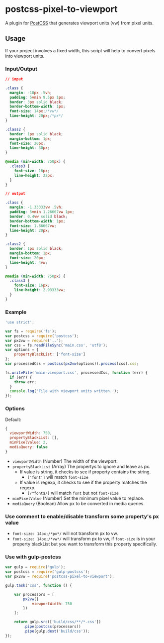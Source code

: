 # postcss-pixel-to-viewport

A plugin for [PostCSS](https://github.com/ai/postcss) that generates viewport units (vw) from pixel units.

## Usage

If your project involves a fixed width, this script will help to convert pixels into viewport units.

### Input/Output

```css
// input

.class {
  margin: -10px .5vh;
  padding: 5vmin 9.5px 1px;
  border: 3px solid black;
  border-bottom-width: 1px;
  font-size: 14px;/*vw*/
  line-height: 20px;/*px*/
}

.class2 {
  border: 1px solid black;
  margin-bottom: 1px;
  font-size: 20px;
  line-height: 30px;
}

@media (min-width: 750px) {
  .class3 {
    font-size: 16px;
    line-height: 22px;
  }
}

// output

.class {
  margin: -1.33333vw .5vh;
  padding: 5vmin 1.26667vw 1px;
  border: 0.4vw solid black;
  border-bottom-width: 1px;
  font-size: 1.86667vw;
  line-height: 20px;
}

.class2 {
  border: 1px solid black;
  margin-bottom: 1px;
  font-size: 20px;
  line-height: 4vw;
}

@media (min-width: 750px) {
  .class3 {
    font-size: 16px;
    line-height: 2.93333vw;
  }
}
```

### Example

```js
'use strict';

var fs = require('fs');
var postcss = require('postcss');
var px2vw = require('..');
var css = fs.readFileSync('main.css', 'utf8');
var options = {
    propertyBlackList: ['font-size']
};
var processedCss = postcss(px2vw(options)).process(css).css;

fs.writeFile('main-viewport.css', processedCss, function (err) {
  if (err) {
    throw err;
  }
  console.log('File with viewport units written.');
});
```

### Options

Default:
```js
{
  viewportWidth: 750,
  propertyBlackList: [],
  minPixelValue: 2,
  mediaQuery: false
}
```
- `viewportWidth` (Number) The width of the viewport.
- `propertyBlackList` (Array) The propertys to ignore and leave as px.
    - If value is string, it checks to see if property contains the string.
        - `['font']` will match `font-size`
    - If value is regexp, it checks to see if the property matches the regexp.
        - `[/^font$/]` will match `font` but not `font-size`
- `minPixelValue` (Number) Set the minimum pixel value to replace.
- `mediaQuery` (Boolean) Allow px to be converted in media queries.

### Use comment to enable/disable transform some property's px value

- `font-size: 14px;/*px*/` will not transform px to vw.
- `font-size: 14px;/*vw*/` will transform px to vw, if `font-size` is in your property blackList but you want to transform this property specifically.

### Use with gulp-postcss

```js
var gulp = require('gulp');
var postcss = require('gulp-postcss');
var px2vw = require('postcss-pixel-to-viewport');

gulp.task('css', function () {

    var processors = [
        px2vw({
            viewportWidth: 750
        })
    ];

    return gulp.src(['build/css/**/*.css'])
        .pipe(postcss(processors))
        .pipe(gulp.dest('build/css'));
});
```
